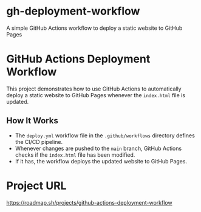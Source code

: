 # gh-deployment-workflow
A simple GitHub Actions workflow to deploy a static website to GitHub Pages

# GitHub Actions Deployment Workflow

This project demonstrates how to use GitHub Actions to automatically deploy a static website to GitHub Pages whenever the `index.html` file is updated.

## How It Works
- The `deploy.yml` workflow file in the `.github/workflows` directory defines the CI/CD pipeline.
- Whenever changes are pushed to the `main` branch, GitHub Actions checks if the `index.html` file has been modified.
- If it has, the workflow deploys the updated website to GitHub Pages.

# Project URL
https://roadmap.sh/projects/github-actions-deployment-workflow
